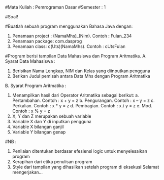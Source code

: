 #Mata Kuliah	: Pemrograman Dasar
#Semester	  : 1

#Soal!

#Buatlah sebuah program menggunakan Bahasa Java dengan:
1.	Penamaan project : (NamaMhs)_(Nim). 
	  Contoh : Fulan_234
2.	Penamaan package: com.dasprog
3.	Penamaan class: c(Uts)(NamaMhs). Contoh     : cUtsFulan
	
#Program berisi tampilan Data Mahasiswa dan Program Aritmatika.
A.	Syarat Data Mahasiswa :
  1.	Berisikan Nama Lengkap, NIM dan Kelas yang diinputkan pengguna
  2.	Berikan Judul pemisah antara Data Mhs dengan Program Aritmatika

B.	Syarat Program Aritmatika :
  1.	Menampilkan hasil dari Operator Aritmatika sebagai berikut:
    a.	Pertambahan. Contoh : x + y = z
    b.	Pengurangan. Contoh : x – y = z
    c.	Perkalian. Contoh : x * y = z
    d.	Pembagian. Contoh : x / y = z
    e.	Mod. Contoh : x % y = z
  2.	X, Y dan Z merupakan sebuah variable
  3.	Variable X dan Y di inputkan pengguna
  4.	Variable X bilangan ganjil
  5.	Variable Y bilangan genap
  
#NB : 
1.	Penilaian ditentukan berdasar efesiensi logic untuk menyelesaikan program 
2.	Kerapihan dari etika penulisan program
3.	Style dari tampilan yang dihasilkan 
  	setelah program di eksekusi
    Selamat mengerjakan…

